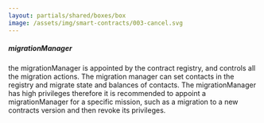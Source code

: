 ```yaml
---
layout: partials/shared/boxes/box
image: /assets/img/smart-contracts/003-cancel.svg
---
```


##### migrationManager

the migrationManager is appointed by the contract registry, and controls all the migration actions. The migration manager can set contacts in the registry and migrate state and balances of contacts. The migrationManager has high privileges therefore it is recommended to appoint a migrationManager for a specific mission, such as a migration to a new contracts version and then revoke its privileges.
